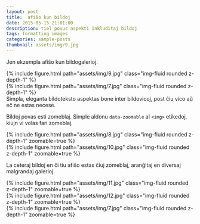 ```yaml
---
layout: post
title:  afiŝo kun bildoj
date: 2015-05-15 21:01:00
description: tiel povus aspekti inkluditaj bildoj
tags: formatting images
categories: sample-posts
thumbnail: assets/img/9.jpg
---
```

Jen ekzempla afiŝo kun bildogalerioj.

<div class="row mt-3">
    <div class="col-sm mt-3 mt-md-0">
        {% include figure.html path="assets/img/9.jpg" class="img-fluid rounded z-depth-1" %}
    </div>
    <div class="col-sm mt-3 mt-md-0">
        {% include figure.html path="assets/img/7.jpg" class="img-fluid rounded z-depth-1" %}
    </div>
</div>
<div class="caption">
    Simpla, eleganta bildoteksto aspektas bone inter bildovicoj, post ĉiu vico aŭ eĉ ne estas necese.
</div>

Bildoj povas esti zomeblaj.
Simple aldonu `data-zoomable` al `<img>` etikedoj, kiujn vi volas fari zomeblaj.

<div class="row mt-3">
    <div class="col-sm mt-3 mt-md-0">
        {% include figure.html path="assets/img/8.jpg" class="img-fluid rounded z-depth-1" zoomable=true %}
    </div>
    <div class="col-sm mt-3 mt-md-0">
        {% include figure.html path="assets/img/10.jpg" class="img-fluid rounded z-depth-1" zoomable=true %}
    </div>
</div>

La ceteraj bildoj en ĉi tiu afiŝo estas ĉiuj zomeblaj, aranĝitaj en diversaj malgrandaj galerioj.

<div class="row mt-3">
    <div class="col-sm mt-3 mt-md-0">
        {% include figure.html path="assets/img/11.jpg" class="img-fluid rounded z-depth-1" zoomable=true %}
    </div>
    <div class="col-sm mt-3 mt-md-0">
        {% include figure.html path="assets/img/12.jpg" class="img-fluid rounded z-depth-1" zoomable=true %}
    </div>
    <div class="col-sm mt-3 mt-md-0">
        {% include figure.html path="assets/img/7.jpg" class="img-fluid rounded z-depth-1" zoomable=true %}
    </div>
</div>
